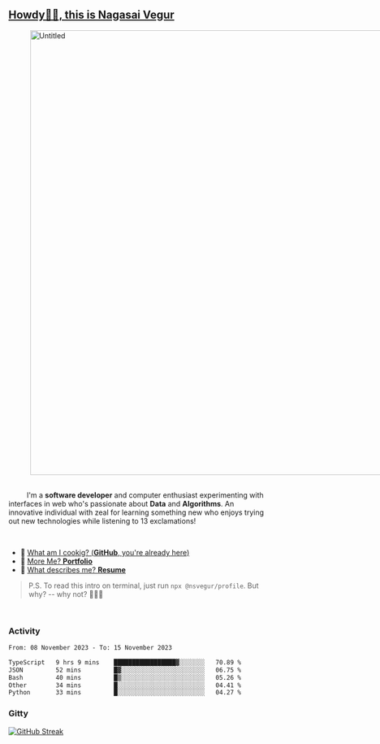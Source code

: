 
## [Howdy🖖🏻, this is Nagasai Vegur](https://nsvegur.me/)

<div style="
  display: flex;
  width: 100vw;
  justify-content: center;
  ">
  <img width="875" alt="Untitled" src="https://github.com/NSVEGUR/NSVEGUR/assets/83576465/f41a8098-aaa9-4353-8130-bd4076cb1d4a">
</div>

<br /> 
 
<p>
&emsp; &emsp; I'm a <b>software developer</b> and computer enthusiast experimenting with interfaces in web who's passionate about <b>Data</b> and <b>Algorithms</b>. An innovative individual with zeal for learning something new who enjoys trying out new technologies while listening to 13 exclamations!
</p>

<br /> 

- 🍔 [What am I cookig? (**GitHub**, you're already here)](https://github.com/NSVEGUR)
- 👻 [More Me? **Portfolio**](https://nsvegur.me/)
- 🔭 [What describes me? **Resume**](https://nsvegur.me/resume)

> P.S. To read this intro on terminal, just run `npx @nsvegur/profile`. But why? -- why not? 🤷🏻‍♂️

<br />

### Activity

<!--START_SECTION:waka-->

```txt
From: 08 November 2023 - To: 15 November 2023

TypeScript   9 hrs 9 mins    █████████████████▓░░░░░░░   70.89 %
JSON         52 mins         █▓░░░░░░░░░░░░░░░░░░░░░░░   06.75 %
Bash         40 mins         █▒░░░░░░░░░░░░░░░░░░░░░░░   05.26 %
Other        34 mins         █░░░░░░░░░░░░░░░░░░░░░░░░   04.41 %
Python       33 mins         █░░░░░░░░░░░░░░░░░░░░░░░░   04.27 %
```

<!--END_SECTION:waka-->

### Gitty

[![GitHub Streak](http://github-profile-summary-cards.vercel.app/api/cards/profile-details?username=NSVEGUR&theme=github_dark)]('https://github.com/NSVEGUR')

